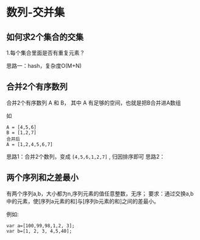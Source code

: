 # 数列-交并集




## 如何求2个集合的交集

1.每个集合里面是否有重复元素？

思路一：hash，复杂度O(M+N)



## 合并2个有序数列


合并2个有序数列 A 和 B， 其中 A 有足够的空间，也就是把B合并进A数组

如 
```
A = [4,5,6]
B = [1,2,7]
合并后
A = [1,2,4,5,6,7]
```

思路1：合并2个数列，变成 `[4,5,6,1,2,7]` , 归因排序即可
思路2：




## 两个序列和之差最小 

有两个序列a,b，大小都为n,序列元素的值任意整数，无序；
要求：通过交换a,b中的元素，使[序列a元素的和]与[序列b元素的和]之间的差最小。

例如:
```   
var a=[100,99,98,1,2, 3];
var b=[1, 2, 3, 4,5,40];
```



